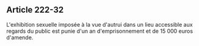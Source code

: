 Article 222-32
----
L'exhibition sexuelle imposée à la vue d'autrui dans un lieu accessible aux
regards du public est punie d'un an d'emprisonnement et de 15 000 euros
d'amende.
